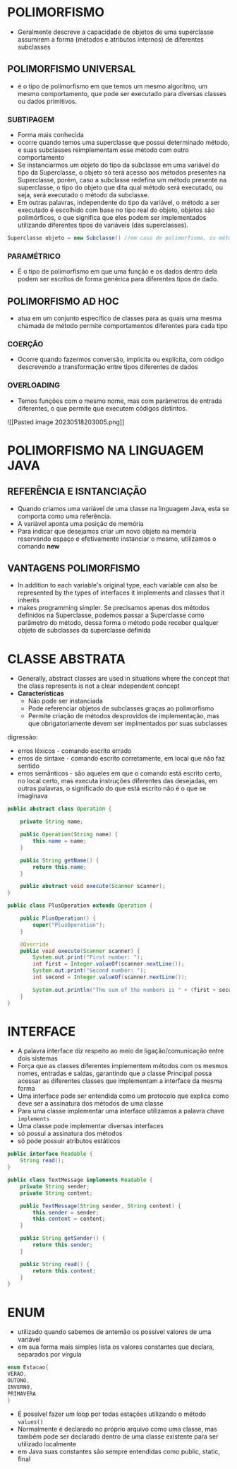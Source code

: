 # POLIMORFISMO

-   Geralmente descreve a capacidade de objetos de uma superclasse assumirem a forma (métodos e atributos internos) de diferentes subclasses

## POLIMORFISMO UNIVERSAL

-   é o tipo de polimorfismo em que temos um mesmo algoritmo, um mesmo comportamento, que pode ser executado para diversas classes ou dados primitivos.

### SUBTIPAGEM

-   Forma mais conhecida
-   ocorre quando temos uma superclasse que possui determinado método, e suas subclasses reimplementam esse método com outro comportamento
-   Se instanciarmos um objeto do tipo da subclasse em uma variável do tipo da Superclasse, o objeto só terá acesso aos métodos presentes na Superclasse, porém, caso a subclasse redefina um método presente na superclasse, o tipo do objeto que dita qual método será executado, ou seja, será executado o método da subclasse.
-   Em outras palavras, independente do tipo da variável, o método a ser executado é escolhido com base no tipo real do objeto, objetos são polimórficos, o que significa que eles podem ser implementados utilizando diferentes tipos de variáveis (das superclasses).

```java
Superclasse objeto = new Subclasse() //em caso de polimorfismo, os métodos da subclasse serão executados 
```

### PARAMÉTRICO

-   É o tipo de polimorfismo em que uma função e os dados dentro dela podem ser escritos de forma genérica para diferentes tipos de dado.

## POLIMORFISMO AD HOC

-   atua em um conjunto específico de classes para as quais uma mesma chamada de método permite comportamentos diferentes para cada tipo

### COERÇÃO

-   Ocorre quando fazermos conversão, implícita ou explícita, com código descrevendo a transformação entre tipos diferentes de dados

### OVERLOADING

-   Temos funções com o mesmo nome, mas com parâmetros de entrada diferentes, o que permite que executem códigos distintos.

![[Pasted image 20230518203005.png]]

# POLIMORFISMO NA LINGUAGEM JAVA

## REFERÊNCIA E ISNTANCIAÇÃO

-   Quando criamos uma variável de uma classe na linguagem Java, esta se comporta como uma referência.
-   A variável aponta uma posição de memória
-   Para indicar que desejamos criar um novo objeto na memória reservando espaço e efetivamente instanciar o mesmo, utilizamos o comando **new**

## VANTAGENS POLIMORFISMO

-   In addition to each variable's original type, each variable can also be represented by the types of interfaces it implements and classes that it inherits
-   makes programming simpler. Se precisamos apenas dos métodos definidos na Superclasse, podemos passar a Superclasse como parâmetro do método, dessa forma o método pode receber qualquer objeto de subclasses da superclasse definida

# CLASSE ABSTRATA

-   Generally, abstract classes are used in situations where the concept that the class represents is not a clear independent concept
-   **Características**
    -   Não pode ser instanciada
    -   Pode referenciar objetos de subclasses graças ao polimorfismo
    -   Permite criação de métodos desprovidos de implementação, mas que obrigatoriamente devem ser implmentados por suas subclasses

digressão:

-   erros léxicos - comando escrito errado
-   erros de sintaxe - comando escrito corretamente, em local que não faz sentido
-   erros semânticos - são aqueles em que o comando está escrito certo, no local certo, mas executa instruções diferentes das desejadas, em outras palavras, o significado do que está escrito não é o que se imaginava

```java
public abstract class Operation {

    private String name;

    public Operation(String name) {
        this.name = name;
    }

    public String getName() {
        return this.name;
    }

    public abstract void execute(Scanner scanner);
}

public class PlusOperation extends Operation {

    public PlusOperation() {
        super("PlusOperation");
    }

    @Override
    public void execute(Scanner scanner) {
        System.out.print("First number: ");
        int first = Integer.valueOf(scanner.nextLine());
        System.out.print("Second number: ");
        int second = Integer.valueOf(scanner.nextLine());

        System.out.println("The sum of the numbers is " + (first + second));
    }
}
```



# INTERFACE

-   A palavra interface diz respeito ao meio de ligação/comunicação entre dois sistemas
-   Força que as classes diferentes implementem métodos com os mesmos nomes, entradas e saídas, garantindo que a classe Principal possa acessar as diferentes classes que implementam a interface da mesma forma
-   Uma interface pode ser entendida como um protocolo que explica como deve ser a assinatura dos métodos de uma classe
-   Para uma classe implementar uma interface utilizamos a palavra chave `implements`
-   Uma classe pode implementar diversas interfaces
-   só possui a assinatura dos métodos
-   só pode possuir atributos estáticos

```java
public interface Readable {
    String read();
}

public class TextMessage implements Readable {
    private String sender;
    private String content;

    public TextMessage(String sender, String content) {
        this.sender = sender;
        this.content = content;
    }

    public String getSender() {
        return this.sender;
    }

    public String read() {
        return this.content;
    }
}
```

# ENUM

-   utilizado quando sabemos de antemão os possível valores de uma variável
-   em sua forma mais simples lista os valores constantes que declara, separados por vírgula

```java
enum Estacao{
VERAO,
OUTONO,
INVERNO,
PRIMAVERA
}
```

-   É possível fazer um loop por todas estações utilizando o método `values()`
-   Normalmente é declarado no próprio arquivo como uma classe, mas também pode ser declarado dentro de uma classe existente para ser utilizado localmente
-   em Java suas constantes são sempre entendidas como public, static, final